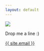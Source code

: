 ```yaml
---
layout: default
---
```


<div class="page-contact">
  <img
    src="https://via.placeholder.com/300x300"
  />

  <p class="drop-it-you">Drop me a line :)</p>

  <a class="teh-link" href="mailto:{{ site.email }}">{{ site.email }}</a>

</div>
